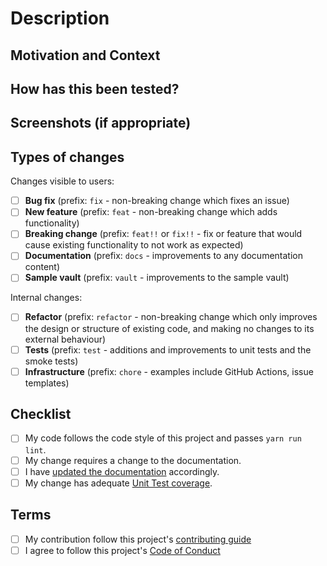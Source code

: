 <!--- Provide a general summary of your changes in the Title above -->

# Description

<!--- Describe your changes in detail -->

## Motivation and Context

<!--- Why is this change required? What problem does it solve? -->
<!--- If it fixes an open issue, please link to the issue here. -->

## How has this been tested?

<!--- Please describe in detail how you tested your changes. -->
<!--- Include details of your testing environment, tests ran to see how -->
<!--- your change affects other areas of the code, etc. -->

## Screenshots (if appropriate)

## Types of changes

<!--- What types of changes does your code introduce? Put an `x` in all the boxes that apply: -->

Changes visible to users:

- [ ] **Bug fix** (prefix: `fix` - non-breaking change which fixes an issue)
- [ ] **New feature** (prefix: `feat` - non-breaking change which adds functionality)
- [ ] **Breaking change** (prefix: `feat!!` or `fix!!` - fix or feature that would cause existing functionality to not work as expected)
- [ ] **Documentation** (prefix: `docs` - improvements to any documentation content)
- [ ] **Sample vault** (prefix: `vault` - improvements to the sample vault)

Internal changes:

- [ ] **Refactor** (prefix: `refactor` - non-breaking change which only improves the design or structure of existing code, and making no changes to its external behaviour)
- [ ] **Tests** (prefix: `test` - additions and improvements to unit tests and the smoke tests)
- [ ] **Infrastructure** (prefix: `chore` - examples include GitHub Actions, issue templates)

## Checklist

<!--- Go over all the following points, and put an `x` in all the boxes that apply. -->
<!--- If you're unsure about any of these, don't hesitate to ask. We're here to help! -->

- [ ] My code follows the code style of this project and passes `yarn run lint`.
- [ ] My change requires a change to the documentation.
- [ ] I have [updated the documentation](https://github.com/obsidian-tasks-group/obsidian-tasks/blob/main/CONTRIBUTING.md#updating-documentation) accordingly.
- [ ] My change has adequate [Unit Test coverage](https://github.com/obsidian-tasks-group/obsidian-tasks/blob/main/CONTRIBUTING.md#maintaining-the-tests).

## Terms

<!--
By submitting this pull request, you must agree to follow our
[contributing guide](https://github.com/obsidian-tasks-group/obsidian-tasks/blob/main/CONTRIBUTING.md) and
[Code of Conduct](https://github.com/obsidian-tasks-group/obsidian-tasks/blob/main/CODE_OF_CONDUCT.md).
Put an x in the boxes to confirm you agree.
-->

- [ ] My contribution follow this project's [contributing guide](https://github.com/obsidian-tasks-group/obsidian-tasks/blob/main/CONTRIBUTING.md)
- [ ] I agree to follow this project's [Code of Conduct](https://github.com/obsidian-tasks-group/obsidian-tasks/blob/main/CODE_OF_CONDUCT.md)
